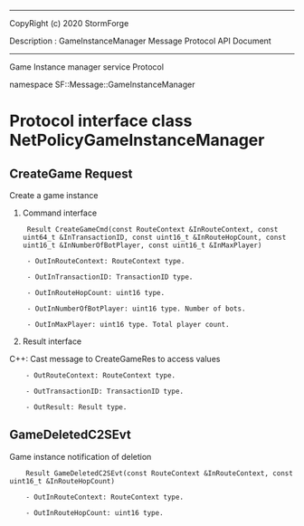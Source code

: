 ﻿***
 
 CopyRight (c) 2020 StormForge
 
 Description : GameInstanceManager Message Protocol API Document

***



Game Instance manager service Protocol

namespace SF::Message::GameInstanceManager


# Protocol interface class NetPolicyGameInstanceManager
## CreateGame Request
Create a game instance

1. Command interface

        Result CreateGameCmd(const RouteContext &InRouteContext, const uint64_t &InTransactionID, const uint16_t &InRouteHopCount, const uint16_t &InNumberOfBotPlayer, const uint16_t &InMaxPlayer)

		- OutInRouteContext: RouteContext type. 

		- OutInTransactionID: TransactionID type. 

		- OutInRouteHopCount: uint16 type. 

		- OutInNumberOfBotPlayer: uint16 type. Number of bots.

		- OutInMaxPlayer: uint16 type. Total player count.

2. Result interface

C++: Cast message to CreateGameRes to access values


		- OutRouteContext: RouteContext type. 

		- OutTransactionID: TransactionID type. 

		- OutResult: Result type. 


## GameDeletedC2SEvt
Game instance notification of deletion

        Result GameDeletedC2SEvt(const RouteContext &InRouteContext, const uint16_t &InRouteHopCount)

		- OutInRouteContext: RouteContext type. 

		- OutInRouteHopCount: uint16 type. 








